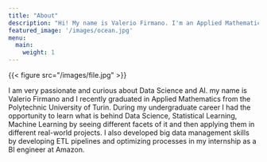```yaml
---
title: "About"
description: "Hi! My name is Valerio Firmano. I'm an Applied Mathematics graduate with passion for Data Science and coding. Eager to kickstart my career in the world of Data and AI"
featured_image: '/images/ocean.jpg'
menu:
  main:
    weight: 1
---
```

{{< figure src="/images/file.jpg" >}}

 I am very passionate and curious about Data Science and AI. my name is Valerio Firmano and I recently graduated in Applied Mathematics from the Polytechnic University of Turin. During my undergraduate career I had the opportunity to learn what is behind Data Science, Statistical Learning, Machine Learning by seeing different facets of it and then applying them in different real-world projects. I also developed big data management skills by developing ETL pipelines and optimizing processes in my internship as a BI engineer at Amazon.


